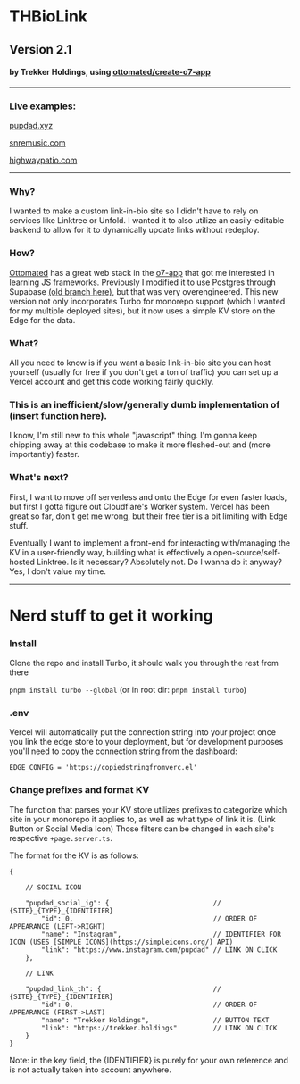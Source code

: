 # THBioLink
## Version 2.1
#### by Trekker Holdings, using [ottomated/create-o7-app](https://github.com/ottomated/create-o7-app)


---


### Live examples:
[pupdad.xyz](https://pupdad.xyz)

[snremusic.com](https://snremusic.com)

[highwaypatio.com](https://highwaypatio.com)


---


### Why?
I wanted to make a custom link-in-bio site so I didn't have to rely on services like Linktree or Unfold. I wanted it to also utilize an easily-editable backend to allow for it to dynamically update links without redeploy.

### How?
[Ottomated](https://ottomated.net/) has a great web stack in the [o7-app](https://github.com/ottomated/create-o7-app) that got me interested in learning JS frameworks. Previously I modified it to use Postgres through Supabase [(old branch here)](https://github.com/TrekkerStudios/THBioLink/tree/postgres), but that was very overengineered. This new version not only incorporates Turbo for monorepo support (which I wanted for my multiple deployed sites), but it now uses a simple KV store on the Edge for the data.

### What?
All you need to know is if you want a basic link-in-bio site you can host yourself (usually for free if you don't get a ton of traffic) you can set up a Vercel account and get this code working fairly quickly.

### This is an inefficient/slow/generally dumb implementation of (insert function here).
I know, I'm still new to this whole "javascript" thing. I'm gonna keep chipping away at this codebase to make it more fleshed-out and (more importantly) faster.

### What's next?
First, I want to move off serverless and onto the Edge for even faster loads, but first I gotta figure out Cloudflare's Worker system. Vercel has been great so far, don't get me wrong, but their free tier is a bit limiting with Edge stuff.

Eventually I want to implement a front-end for interacting with/managing the KV in a user-friendly way, building what is effectively a open-source/self-hosted Linktree. Is it necessary? Absolutely not. Do I wanna do it anyway? Yes, I don't value my time.


---


# Nerd stuff to get it working

### Install
Clone the repo and install Turbo, it should walk you through the rest from there

```pnpm install turbo --global``` (or in root dir: ```pnpm install turbo```)

### .env
Vercel will automatically put the connection string into your project once you link the edge store to your deployment, but for development purposes you'll need to copy the connection string from the dashboard:

```EDGE_CONFIG = 'https://copiedstringfromverc.el'```

### Change prefixes and format KV
The function that parses your KV store utilizes prefixes to categorize which site in your monorepo it applies to, as well as what type of link it is. (Link Button or Social Media Icon) Those filters can be changed in each site's respective ```+page.server.ts```.

The format for the KV is as follows:
```
{

    // SOCIAL ICON

    "pupdad_social_ig": {                          // {SITE}_{TYPE}_{IDENTIFIER}
        "id": 0,                                   // ORDER OF APPEARANCE (LEFT->RIGHT)
        "name": "Instagram",                       // IDENTIFIER FOR ICON (USES [SIMPLE ICONS](https://simpleicons.org/) API)
        "link": "https://www.instagram.com/pupdad" // LINK ON CLICK
    },

    // LINK

    "pupdad_link_th": {                            // {SITE}_{TYPE}_{IDENTIFIER}
        "id": 0,                                   // ORDER OF APPEARANCE (FIRST->LAST)
        "name": "Trekker Holdings",                // BUTTON TEXT
        "link": "https://trekker.holdings"         // LINK ON CLICK
    }
}
```

Note: in the key field, the {IDENTIFIER} is purely for your own reference and is not actually taken into account anywhere.